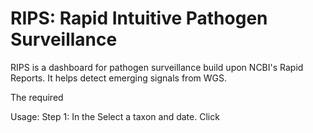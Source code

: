 # RIPS: Rapid Intuitive Pathogen Surveillance
RIPS is a dashboard for pathogen surveillance build upon NCBI's Rapid Reports. It helps detect emerging signals from WGS.

The required 


Usage:
Step 1: In the Select a taxon and date. Click
